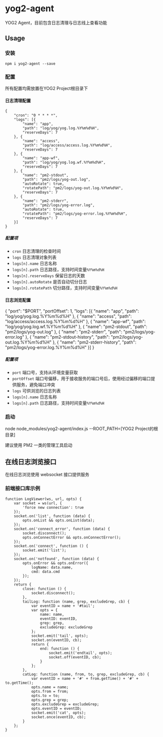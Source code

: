 # yog2-agent
YOG2 Agent，目前包含日志清理与日志线上查看功能

## Usage

### 安装

```
npm i yog2-agent --save
```

### 配置

所有配置均需放置在YOG2 Project根目录下

#### 日志清理配置

```
{
    "cron": "0 * * * *",
    "logs": [{
        "name": "app",
        "path": "log/yog/yog.log.%Y%m%d%H",
        "reserveDays": 7
    }, {
        "name": "access",
        "path": "log/access/access.log.%Y%m%d%H",
        "reserveDays": 7
    }, {
        "name": "app-wf",
        "path": "log/yog/yog.log.wf.%Y%m%d%H",
        "reserveDays": 7
    }, {
        "name": "pm2-stdout",
        "path": "pm2/logs/yog-out.log",
        "autoRotate": true,
        "rotatePath": "pm2/logs/yog-out.log.%Y%m%d%H",
        "reserveDays": 7
    }, {
        "name": "pm2-stderr",
        "path": "pm2/logs/yog-error.log",
        "autoRotate": true,
        "rotatePath": "pm2/logs/yog-error.log.%Y%m%d%H",
        "reserveDays": 7
    }]
}
```

##### 配置项

- `cron` 日志清理的检查时间
- `logs` 日志清理对象列表
- `logs[n].name` 日志名称
- `logs[n].path` 日志路径，支持时间变量`%Y%m%d%H`
- `logs[n].reserveDays` 保留日志的天数
- `logs[n].autoRotate` 是否自动切分日志
- `logs[n].rotatePath` 切分路径，支持时间变量`%Y%m%d%H`

#### 日志浏览配置

{
    "port": "$PORT",
    "portOffset": 1,
    "logs": [{
        "name": "app",
        "path": "log/yog/yog.log.%Y%m%d%H"
    }, {
        "name": "access",
        "path": "log/access/access.log.%Y%m%d%H"
    }, {
        "name": "app-wf",
        "path": "log/yog/yog.log.wf.%Y%m%d%H"
    }, {
        "name": "pm2-stdout",
        "path": "pm2/logs/yog-out.log"
    }, {
        "name": "pm2-stderr",
        "path": "pm2/logs/yog-error.log"
    }, {
        "name": "pm2-stdout-history",
        "path": "pm2/logs/yog-out.log.%Y%m%d%H"
    }, {
        "name": "pm2-stderr-history",
        "path": "pm2/logs/yog-error.log.%Y%m%d%H"
    }]
}

##### 配置项

- `port` 端口号，支持从环境变量获取
- `portOffset` 端口号偏移，用于接收服务的端口号后，使用经过偏移的端口提供服务，避免端口冲突
- `logs` 可供浏览的日志列表
- `logs[n].name` 日志名称
- `logs[n].path` 日志路径，支持时间变量`%Y%m%d%H`

### 启动

node node_modules/yog2-agent/index.js --ROOT_PATH=[YOG2 Project的根目录]

建议使用 PM2 一类的管理工具启动

## 在线日志浏览接口

在线日志浏览使用 websocket 接口提供服务

### 前端接口库示例

```
function LogViewer(ws, url, opts) {
    var socket = ws(url, {
        'force new connection': true
    });
    socket.on('list', function (data) {
        opts.onList && opts.onList(data);
    });
    socket.on('connect_error', function (data) {
        socket.disconnect();
        opts.onConnectError && opts.onConnectError();
    });
    socket.on('connect', function () {
        socket.emit('list');
    });
    socket.on('notfound', function (data) {
        opts.onError && opts.onError({
            logName: data.name,
            cmd: data.cmd
        });
    });
    return {
        close: function () {
            socket.disconnect();
        },
        tailLog: function (name, grep, excludeGrep, cb) {
            var eventID = name + '#tail';
            var opts = {
                name: name,
                eventID: eventID,
                grep: grep,
                excludeGrep: excludeGrep
            };
            socket.emit('tail', opts);
            socket.on(eventID, cb);
            return {
                end: function () {
                    socket.emit('endtail', opts);
                    socket.off(eventID, cb);
                }
            };
        },
        catLog: function (name, from, to, grep, excludeGrep, cb) {
            var eventID = name + '#' + from.getTime() + '#' + to.getTime();
            opts.name = name;
            opts.from = from;
            opts.to = to;
            opts.grep = grep;
            opts.excludeGrep = excludeGrep;
            opts.eventID = eventID;
            socket.emit('cat', opts);
            socket.once(eventID, cb);
        }
    };
}
```



